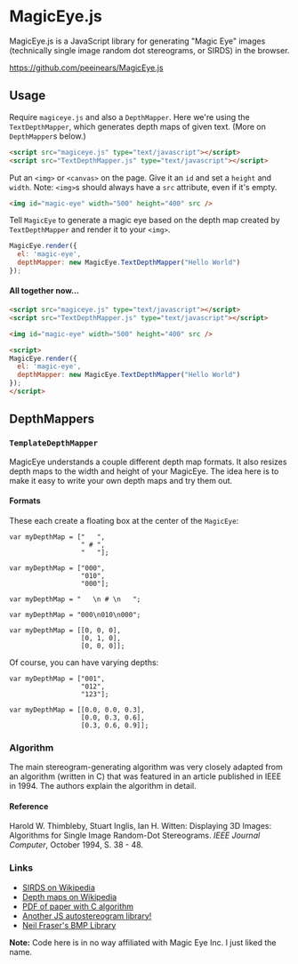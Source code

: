 MagicEye.js
===========

MagicEye.js is a JavaScript library for generating "Magic Eye" images (technically single image random dot stereograms, or SIRDS) in the browser.

https://github.com/peeinears/MagicEye.js
  
## Usage

Require `magiceye.js` and also a `DepthMapper`. Here we're using the `TextDepthMapper`, which generates depth maps of given text. (More on `DepthMapper`s below.)

```html
<script src="magiceye.js" type="text/javascript"></script>
<script src="TextDepthMapper.js" type="text/javascript"></script>
```

Put an `<img>` or `<canvas>` on the page. Give it an `id` and set a `height` and `width`. Note: `<img>`s should always have a `src` attribute, even if it's empty.

```html
<img id="magic-eye" width="500" height="400" src />
```

Tell `MagicEye` to generate a magic eye based on the depth map created by `TextDepthMapper` and render it to your `<img>`.

```javascript
MagicEye.render({
  el: 'magic-eye',
  depthMapper: new MagicEye.TextDepthMapper("Hello World")
});
```

#### All together now...

```html
<script src="magiceye.js" type="text/javascript"></script>
<script src="TextDepthMapper.js" type="text/javascript"></script>

<img id="magic-eye" width="500" height="400" src />

<script>
MagicEye.render({
  el: 'magic-eye',
  depthMapper: new MagicEye.TextDepthMapper("Hello World")
});
</script>
```

## DepthMappers

### `TemplateDepthMapper`

MagicEye understands a couple different depth map formats. It also
resizes depth maps to the width and height of your MagicEye. The idea
here is to make it easy to write your own depth maps and try them out.

#### Formats

These each create a floating box at the center of the `MagicEye`:

    var myDepthMap = ["   ",
                      " # ",
                      "   "];

    var myDepthMap = ["000",
                      "010",
                      "000"];

    var myDepthMap = "   \n # \n   ";

    var myDepthMap = "000\n010\n000";

    var myDepthMap = [[0, 0, 0],
                      [0, 1, 0],
                      [0, 0, 0]];

Of course, you can have varying depths:

    var myDepthMap = ["001",
                      "012",
                      "123"];

    var myDepthMap = [[0.0, 0.0, 0.3],
                      [0.0, 0.3, 0.6],
                      [0.3, 0.6, 0.9]];

### Algorithm

The main stereogram-generating algorithm was very closely adapted from
an algorithm (written in C) that was featured in an article published in
IEEE in 1994. The authors explain the algorithm in detail.

#### Reference

Harold W. Thimbleby, Stuart Inglis, Ian H. Witten: Displaying 3D Images:
Algorithms for Single Image Random-Dot Stereograms. *IEEE Journal
Computer*, October 1994, S. 38 - 48.

### Links

 * [SIRDS on Wikipedia](http://en.wikipedia.org/wiki/Autostereogram#Random-dot)
 * [Depth maps on Wikipedia](http://en.wikipedia.org/wiki/Depth_map)
 * [PDF of paper with C algorithm](http://www.cs.sfu.ca/CourseCentral/414/li/material/refs/SIRDS-Computer-94.pdf)
 * [Another JS autostereogram library!](https://github.com/dgtized/autostereogram/)
 * [Neil Fraser's BMP
   Library](http://neil.fraser.name/software/bmp_lib/)

__Note:__ Code here is in no way affiliated with Magic Eye Inc. I just
liked the name.

